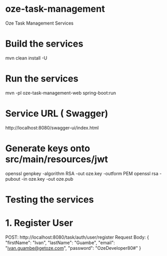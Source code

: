 # oze-task-management
Oze Task Management Services

# Build the services 
mvn clean install -U

# Run the services
mvn -pl oze-task-management-web spring-boot:run

# Service URL ( Swagger)
http://localhost:8080/swagger-ui/index.html

# Generate keys onto src/main/resources/jwt
openssl genpkey -algorithm RSA -out oze.key -outform PEM
openssl rsa -pubout -in oze.key -out oze.pub

# Testing the services
# 1. Register User
   POST: http://localhost:8080/task/auth/user/register
   Request Body:
   {
        "firstName": "Ivan",
        "lastName": "Guambe",
         "email": "ivan.guambe@getoze.com",
         "password": "OzeDeveloper80#"
   }